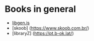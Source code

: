 # Books in general
* [libgen.is](https://libgen.is/)
* [skoob] (https://www.skoob.com.br/)
* [libraryZ] (https://pt.b-ok.lat/)